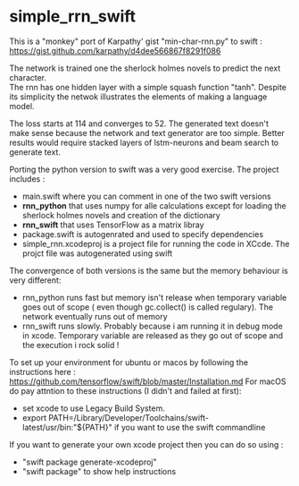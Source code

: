 # simple_rrn_swift
This is a "monkey" port of Karpathy' gist "min-char-rnn.py" to swift : https://gist.github.com/karpathy/d4dee566867f8291f086

The network is trained one the sherlock holmes novels to predict the next character.  
The rnn has one hidden layer with a simple squash function "tanh". Despite its simplicity the netwok illustrates the elements of making a language model.

The loss starts at 114 and converges to 52. The generated text doesn't make sense because the network and text generator are too simple. Better results would require stacked layers of lstm-neurons and beam search to generate text.

Porting the python version to swift was a very good exercise. The project includes :
- main.swift where you can comment in one of the two swift versions
- **rnn_python** that uses numpy for alle calculations except for loading the sherlock holmes novels and creation of the dictionary
- **rnn_swift** that uses TensorFlow as a matrix libray
- package.swift is autogenrated and used to specify dependencies
- simple_rnn.xcodeproj is a project file for running the code in XCcde. The projct file was autogenerated using swift 

The convergence of both versions is the same but the memory behaviour is very different:

- rnn_python runs fast but memory isn't release when temporary variable goes out of scope ( even though gc.collect() is called regulary). The network eventually runs out of memory
- rnn_swift runs slowly. Probably because i am running it in debug mode in xcode. Temporary variable are released as they go out of scope and the execution i rock solid !


To set up your environment for ubuntu or macos by following the instructions here : https://github.com/tensorflow/swift/blob/master/Installation.md
For macOS do pay attntion to these instructions (I didn't and failed at first):
- set xcode to use Legacy Build System.
- export PATH=/Library/Developer/Toolchains/swift-latest/usr/bin:"${PATH}" if you want to use the swift commandline

If you want to generate your own xcode project then you can do so using : 
- "swift package generate-xcodeproj" 
- "swift package" to show help instructions
